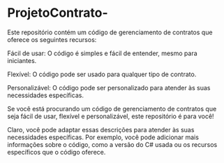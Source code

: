 # ProjetoContrato-
Este repositório contém um código de gerenciamento de contratos que oferece os seguintes recursos:

Fácil de usar: O código é simples e fácil de entender, mesmo para iniciantes.

Flexível: O código pode ser usado para qualquer tipo de contrato.

Personalizável: O código pode ser personalizado para atender às suas necessidades específicas.

Se você está procurando um código de gerenciamento de contratos que seja fácil de usar, flexível e personalizável, este repositório é para você!

Claro, você pode adaptar essas descrições para atender às suas necessidades específicas. Por exemplo, você pode adicionar mais informações sobre o código, como a versão do C# usada ou os recursos específicos que o código oferece.
